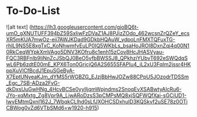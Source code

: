 # To-Do-List

![alt text] (https://lh3.googleusercontent.com/gjoBQ6t-umO_gXNUTUFF394bZ59SxIiwFzDVaZ1AJ8PJjzZOdo_462wcsnZrQZeY_ecsXR5mKUA7mwOz-eii7AWJKDad9GDkbHQAuW_ydpoLnFMXTQFuxTG-rhIL9NS5E8xgTxC_KoNhwmfvEuLP0IQ5WKbLs_bsaHoJROI8DxnZqj4q00N10RkCeqWYpkXmVAgo5DNV3KOfru8c1enh15zCov8HcJHASVyau-FQC3RBFnIb9IiNnZcJSbQJ0BeO5vfbBWSSJ8_QPkhziYUbvT692eSWQdqSwL6Pb6zdtE00mE_KPX6Ton0GrjcjQ6A2S655SFAPIu4_jL2xU3FqIm2jssr4HKppXuVlCfBcdJ1EpuSGeByA-X7EptUNyeaKJm_dYMS5rWGBZG_EJzjBbHwJOZw88CPpU5JOzodrTDSSm_Egc_7SB-ADza2FvG-dkDxsUuGwHNg_4HcvBCSe0yylIjqmWpjndms2SnoqEvXSABwtyAlcRu6-JYo-xqMxtg_Zg8Vpr9A_LjwARoDzsS3pCMPsMQ8xjSQFWQfXai-sGCiUD1-IwvEMtmQxnI162J_7WbqkCLlhd0sLfJXOHCSDxhulD3KQSkvf2uSE78z0OTiCBWog0vZd6VTbSMd6=w1920-h915)
